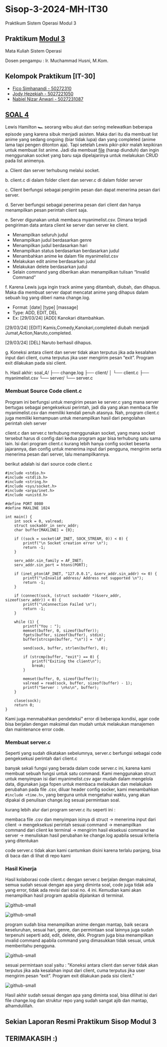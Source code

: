 # Sisop-3-2024-MH-IT30
Praktikum Sistem Operasi Modul 3

## Praktikum [Modul 3](https://github.com/lab-kcks/Modul-Sisop/tree/main/Modul-3)

Mata Kuliah Sistem Operasi

Dosen pengampu : Ir. Muchammad Husni, M.Kom.


## Kelompok Praktikum [IT-30]

- [Fico Simhanandi - 50272310](https://github.com/PuroFuro)
- [Jody Hezekiah - 5027221050](https://github.com/imnotjs)
- [Nabiel Nizar Anwari - 5027231087](https://github.com/bielnzar)




## [SOAL 4](https://docs.google.com/document/d/11l-PLiVaPjNwZawNiakcBfg39T_s_yluUffeMMb--Ac)

Lewis Hamilton 🏎 seorang wibu akut dan sering melewatkan beberapa episode yang karena sibuk menjadi asisten. Maka dari itu dia membuat list anime yang sedang ongoing (biar tidak lupa) dan yang completed (anime lama tapi pengen ditonton aja). Tapi setelah Lewis pikir-pikir malah kepikiran untuk membuat list anime. Jadi dia membuat [file](https://drive.google.com/file/d/10p_kzuOgaFY3WT6FVPJIXFbkej2s9f50/view?usp=drive_link) (harap diunduh) dan ingin menggunakan socket yang baru saja dipelajarinya untuk melakukan CRUD pada list animenya. 

a. Client dan server terhubung melalui socket. 

b. client.c di dalam folder client dan server.c di dalam folder server

c. Client berfungsi sebagai pengirim pesan dan dapat menerima pesan dari server.

d. Server berfungsi sebagai penerima pesan dari client dan hanya menampilkan pesan perintah client saja. 

e. Server digunakan untuk membaca myanimelist.csv. Dimana terjadi pengiriman data antara client ke server dan server ke client.
- Menampilkan seluruh judul
- Menampilkan judul berdasarkan genre
- Menampilkan judul berdasarkan hari
- Menampilkan status berdasarkan berdasarkan judul
- Menambahkan anime ke dalam file myanimelist.csv
- Melakukan edit anime berdasarkan judul
- Melakukan delete berdasarkan judul
- Selain command yang diberikan akan menampilkan tulisan “Invalid Command”

f. Karena Lewis juga ingin track anime yang ditambah, diubah, dan dihapus. Maka dia membuat server dapat mencatat anime yang dihapus dalam sebuah log yang diberi nama change.log.
- Format: [date] [type] [massage]
- Type: ADD, EDIT, DEL
- Ex:
[29/03/24] [ADD] Kanokari ditambahkan.

[29/03/24] [EDIT] Kamis,Comedy,Kanokari,completed diubah menjadi Jumat,Action,Naruto,completed.

[29/03/24] [DEL] Naruto berhasil dihapus.

g. Koneksi antara client dan server tidak akan terputus jika ada kesalahan input dari client, cuma terputus jika user mengirim pesan “exit”. Program exit dilakukan pada sisi client.

h. Hasil akhir:
soal_4/
    ├── change.log
    ├── client/
    │   └── client.c
    ├── myanimelist.csv
    └── server/
        └── server.c



### Membuat Source Code client.c

Program ini berfungsi untuk mengirim pesan ke server.c yang mana server bertugas sebagai pengeksekusi perintah, jadi dia yang akan membaca file myanimelist.csv dan memiliki kendali penuh atasnya. Nah, program client.c juga memiliki kemampuan untuk menampilkan hasil dari pengolahan perintah oleh server

client.c dan server.c terhubung menggunakan socket, yang mana socket tersebut harus di config dari kedua program agar bisa terhubung satu sama lain. Isi dari program client.c kurang lebih hanya config socket beserta jajarannya, dan config untuk menerima input dari pengguna, mengirim serta menerima pesan dari server, lalu menampilkannya.

berikut adalah isi dari source code client.c

```
#include <stdio.h>
#include <stdlib.h>
#include <string.h>
#include <sys/socket.h>
#include <arpa/inet.h>
#include <unistd.h>

#define PORT 8080
#define MAXLINE 1024

int main() {
    int sock = 0, valread;
    struct sockaddr_in serv_addr;
    char buffer[MAXLINE] = {0};

    if ((sock = socket(AF_INET, SOCK_STREAM, 0)) < 0) {
        printf("\n Socket creation error \n");
        return -1;
    }

    serv_addr.sin_family = AF_INET;
    serv_addr.sin_port = htons(PORT);

    if (inet_pton(AF_INET, "127.0.0.1", &serv_addr.sin_addr) <= 0) {
        printf("\nInvalid address/ Address not supported \n");
        return -1;
    }

    if (connect(sock, (struct sockaddr *)&serv_addr, sizeof(serv_addr)) < 0) {
        printf("\nConnection Failed \n");
        return -1;
    }

    while (1) {
        printf("You : ");
        memset(buffer, 0, sizeof(buffer));
        fgets(buffer, sizeof(buffer), stdin);
        buffer[strcspn(buffer, "\n")] = '\0';

        send(sock, buffer, strlen(buffer), 0);

        if (strcmp(buffer, "exit") == 0) {
            printf("Exiting the client\n");
            break;
        }

        memset(buffer, 0, sizeof(buffer));
        valread = read(sock, buffer, sizeof(buffer) - 1);
        printf("Server : \n%s\n", buffer);
    }

    close(sock);
    return 0;
}
```

Kami juga menmabahkan pendeteksi" error di beberapa kondisi, agar code bisa berjalan dengan maksimal dan mudah untuk melakukan manajemen dan maintenance error code.



### Membuat server.c

Seperti yang sudah dikatakan sebelumnya, server.c berfungsi sebagai code pengeksekusi perintah dari client.c

banyak sekali fungsi yang berada dalam code server.c ini, karena kami membuat sebuah fungsi untuk satu command. Kami menggunakan struct untuk menyimpan isi dari myanimelist.csv agar mudah dalam mengelola data, digunakan juga fopen untuk membaca melakukan dan melakukan perubahan pada file .csv, diluar header config socker, kami menambahkan `#include <time.h>`, yang berguna untuk mengetahui waktu, yang akan dipakai di penulisan change.log sesuai permintaan soal.

kurang lebih alur dari program server.c itu seperti ini :

membaca file .csv dan menyimpan isinya di struct -> menerima input dari client -> mengeksekusi perintah sesuai command -> menampilkan command dari client ke terminal -> mengirim hasil eksekusi command ke server -> menuliskan hasil perubahan ke change.log apabila sesuai kriteria yang ditentukan

code server.c tidak akan kami cantumkan disini karena terlalu panjang, bisa di baca dan di lihat di repo kami
### Hasil Kinerja

Hasil kolaborasi code client.c dengan server.c berjalan dengan maksimal, semua sudah sesuai dengan apa yang diminta soal, code juga tidak ada yang error, tidak ada revisi dari soal no. 4 ini. Kemudian kami akan menampilkan hasil program apabila dijalankan di terminal.

![github-small](https://github.com/bielnzar/sisop/blob/main/Modul3/1.png)

![github-small](https://github.com/bielnzar/sisop/blob/main/Modul3/2.png)

program sudah bisa menampilkan anime dengan mantap, baik secara keseluruhan, sesuai hari, genre, dan permintaan soal lainnya juga sudah terpenuhi seperti add, edit, delete, dkk. Program juga bisa menampilkan invalid command apabila command yang dimasukkan tidak sesuai, untuk memberitahu pengguna.

![github-small](https://github.com/bielnzar/sisop/blob/main/Modul3/3.png)

sesuai permintaan soal yaitu : "Koneksi antara client dan server tidak akan terputus jika ada kesalahan input dari client, cuma terputus jika user mengirim pesan “exit”. Program exit dilakukan pada sisi client."

![github-small](https://github.com/bielnzar/sisop/blob/main/Modul3/4.png)

Hasil akhir sudah sesuai dengan apa yang diminta soal, bisa dilihat isi dari file change.log dan struktur repo yang sudah sangat ajib dan mantap, alhamdulillah.

## Sekian Laporan Resmi Praktikum Sisop Modul 3
## TERIMAKASIH :)
